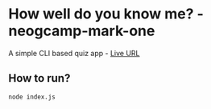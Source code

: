 # **How well do you know me?** - neogcamp-mark-one

A simple CLI based quiz app - [Live URL](https://replit.com/@tharunk1705/markOne?v=1)

## How to run?

`node index.js`
